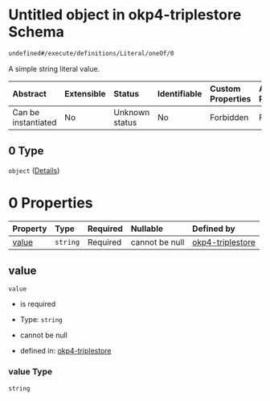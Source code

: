 # Untitled object in okp4-triplestore Schema

```txt
undefined#/execute/definitions/Literal/oneOf/0
```

A simple string literal value.

| Abstract            | Extensible | Status         | Identifiable | Custom Properties | Additional Properties | Access Restrictions | Defined In                                                                     |
| :------------------ | :--------- | :------------- | :----------- | :---------------- | :-------------------- | :------------------ | :----------------------------------------------------------------------------- |
| Can be instantiated | No         | Unknown status | No           | Forbidden         | Forbidden             | none                | [okp4-triplestore.json\*](schema/okp4-triplestore.json "open original schema") |

## 0 Type

`object` ([Details](okp4-triplestore-executemsg-definitions-literal-oneof-0.md))

# 0 Properties

| Property        | Type     | Required | Nullable       | Defined by                                                                                                                                                        |
| :-------------- | :------- | :------- | :------------- | :---------------------------------------------------------------------------------------------------------------------------------------------------------------- |
| [value](#value) | `string` | Required | cannot be null | [okp4-triplestore](okp4-triplestore-executemsg-definitions-literal-oneof-0-properties-value.md "undefined#/execute/definitions/Literal/oneOf/0/properties/value") |

## value



`value`

*   is required

*   Type: `string`

*   cannot be null

*   defined in: [okp4-triplestore](okp4-triplestore-executemsg-definitions-literal-oneof-0-properties-value.md "undefined#/execute/definitions/Literal/oneOf/0/properties/value")

### value Type

`string`
